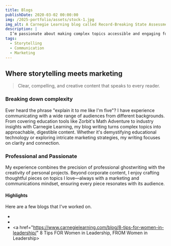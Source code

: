 ```yaml
---
title: Blogs
publishDate: 2020-03-02 00:00:00
img: /2025-portfolio/assets/stock-1.jpg
img_alt: A Carnegie Learning blog called Record-Breaking State Assessment Scores at Howard Street Charter School
description: |
  I’m passionate about making complex topics accessible and engaging for readers. Drawing from my experience in tech, education, and marketing, I specialize in transforming big ideas into clear insights.
tags:
  - Storytelling
  - Communication
  - Marketing
---
```


## Where storytelling meets marketing

> Clear, compelling, and creative content that speaks to every reader.

### Breaking down complexity

Ever heard the phrase "explain it to me like I'm five"? I have experience communicating with a wide range of audiences from different backgrounds. From covering education tools like Zorbit's Math Adventure to industry insights with Carnegie Learning, my blog writing turns complex topics into approachable, digestible content. Whether it's demystifying educational technology or exploring intricate marketing strategies, my writing focuses on clarity and connection.

### Professional and Passionate
My experience combines the precision of professional ghostwriting with the creativity of personal projects. Beyond corporate content, I enjoy crafting thoughtful pieces on topics I love—always with a marketing and communications mindset, ensuring every piece resonates with its audience.

#### Highlights
Here are a few blogs that I've worked on.
- <a href="https://www.carnegielearning.com/blog/success-spotlight-indian-river/" Ways a Delaware District Encouraged Students to Use MATHia></a>
- <a href="https://www.carnegielearning.com/blog/record-breaking-assessment-scores-oregon/" Success Spotlight: Record-Breaking State Assessment Scores at Howard Street Charter School></a>
- <a href="https://www.carnegielearning.com/blog/8-tips-for-women-in-leadership/" 8 Tips FOR Women in Leadership, FROM Women in Leadership></a>
